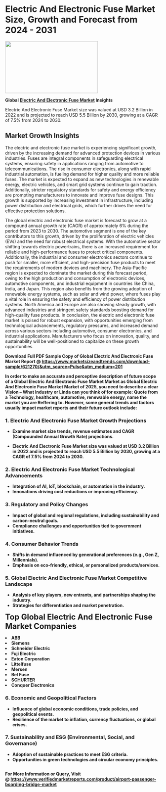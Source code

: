 <H1>Electric And Electronic Fuse Market Size, Growth and Forecast from 2024 - 2031</H1><img class="aligncenter size-medium wp-image-584254" src="https://thirdeyenews.in/wp-content/uploads/2024/09/Global-Market-Research-300x168.jpeg" alt="" width="300" height="168" /><p><strong>Global&nbsp;<a href="https://www.marketsizeandtrends.com/download-sample/621270/&amp;utm_source=Pulse&amp;utm_medium=201">Electric And Electronic Fuse Market</a> Insights</strong></p><p>Electric And Electronic Fuse Market size was valued at USD 3.2 Billion in 2022 and is projected to reach USD 5.5 Billion by 2030, growing at a CAGR of 7.5% from 2024 to 2030.</p><p><h2>Market Growth Insights</h2> <p>The electric and electronic fuse market is experiencing significant growth, driven by the increasing demand for advanced protection devices in various industries. Fuses are integral components in safeguarding electrical systems, ensuring safety in applications ranging from automotive to telecommunications. The rise in consumer electronics, along with rapid industrial automation, is fueling demand for higher quality and more reliable fuses. The market is expected to expand as new technologies in renewable energy, electric vehicles, and smart grid systems continue to gain traction. Additionally, stricter regulatory standards for safety and energy efficiency are prompting manufacturers to innovate and improve fuse designs. This growth is supported by increasing investment in infrastructure, including power distribution and electrical grids, which further drives the need for effective protection solutions.</p> <p><strong></strong></p> <p>The global electric and electronic fuse market is forecast to grow at a compound annual growth rate (CAGR) of approximately 6% during the period from 2023 to 2030. The automotive segment is one of the key contributors to this growth, driven by the proliferation of electric vehicles (EVs) and the need for robust electrical systems. With the automotive sector shifting towards electric powertrains, there is an increased requirement for reliable and high-performance fuses to protect critical components. Additionally, the industrial and consumer electronics sectors continue to push for smaller, more efficient, and high-precision fuse products to meet the requirements of modern devices and machinery. The Asia-Pacific region is expected to dominate the market during this forecast period, owing to the high production and consumption of electronic devices, automotive components, and industrial equipment in countries like China, India, and Japan. This region also benefits from the growing adoption of renewable energy systems, such as solar and wind power, where fuses play a vital role in ensuring the safety and efficiency of power distribution systems. North America and Europe are also showing steady growth, with advanced industries and stringent safety standards boosting demand for high-quality fuse products. In conclusion, the electric and electronic fuse market is poised for robust expansion, with opportunities emerging from technological advancements, regulatory pressures, and increased demand across various sectors including automotive, consumer electronics, and industrial applications. Manufacturers who focus on innovation, quality, and sustainability will be well-positioned to capitalize on these growth opportunities.</p> <p><strong></p><p><span class=""><strong>Download Full PDF Sample Copy of Global Electric And Electronic Fuse Market Report</strong> @ <a href="https://www.marketsizeandtrends.com/download-sample/621270/&amp;utm_source=Pulse&amp;utm_medium=201" target="_blank">https://www.marketsizeandtrends.com/download-sample/621270/&amp;utm_source=Pulse&amp;utm_medium=201</a></span></p><p>In order to make an accurate and perceptive description of future scope of a Global&nbsp;Electric And Electronic Fuse Market Market as Global&nbsp;Electric And Electronic Fuse Market Market of 2025, you need to describe a clear Vision &ndash; What Industry or Linda can you think of for example: Quote from a Technology, healthcare, automotive, renewable energy, name the market you are Reffering to. However, some general trends and factors usually impact market reports and their future outlook include:</p><h3>1.&nbsp;<strong>Electric And Electronic Fuse Market Growth Projections</strong></h3><ul><li>Examine market size trends, revenue estimates and CAGR (Compounded Annual Growth Rate) projections.</li><li><p>Electric And Electronic Fuse Market size was valued at USD 3.2 Billion in 2022 and is projected to reach USD 5.5 Billion by 2030, growing at a CAGR of 7.5% from 2024 to 2030.</p></li></ul><h3>2.&nbsp;<strong>Electric And Electronic Fuse Market Technological Advancements</strong></h3><ul><li>Integration of AI, IoT, blockchain, or automation in the industry.</li><li>Innovations driving cost reductions or improving efficiency.</li></ul><h3>3.&nbsp;<strong>Regulatory and Policy Changes</strong></h3><ul><li>Impact of global and regional regulations, including sustainability and carbon-neutral goals.</li><li>Compliance challenges and opportunities tied to government initiatives.</li></ul><h3>4.&nbsp;<strong>Consumer Behavior Trends</strong></h3><ul><li>Shifts in demand influenced by generational preferences (e.g., Gen Z, Millennials).</li><li>Emphasis on eco-friendly, ethical, or personalized products/services.</li></ul><h3>5.&nbsp;<strong>Global Electric And Electronic Fuse Market Competitive Landscape</strong></h3><ul><li>Analysis of key players, new entrants, and partnerships shaping the industry.</li><li>Strategies for differentiation and market penetration.</li></ul><p data-pm-slice="1 1 []"><span style="color: inherit; font-family: inherit; font-size: 25px;">Top Global Electric And Electronic Fuse Market Companies</span></p><div class="" data-test-id=""><p><li>ABB</li><li> Siemens</li><li> Schneider Electric</li><li> Fuji Electric</li><li> Eaton Corporation</li><li> Littelfuse</li><li> Mersen</li><li> Bel Fuse</li><li> SCHURTER</li><li> Conquer Electronics</li></p></div><h3>6.&nbsp;<strong>Economic and Geopolitical Factors</strong></h3><ul><li>Influence of global economic conditions, trade policies, and geopolitical events.</li><li>Resilience of the market to inflation, currency fluctuations, or global crises.</li></ul><h3>7.&nbsp;<strong>Sustainability and ESG (Environmental, Social, and Governance)</strong></h3><ul><li>Adoption of sustainable practices to meet ESG criteria.</li><li>Opportunities in green technologies and circular economy principles.</li></ul><h2><strong style="font-size: 14px;">For More Information or Query, Visit @&nbsp;</strong><a style="background-color: #ffffff; font-size: 14px;" href="https://www.marketsizeandtrends.com/report/electric-and-electronic-fuse-market/" target="_blank">https://www.verifiedmarketreports.com/product/airport-passenger-boarding-bridge-market</a></h2>
